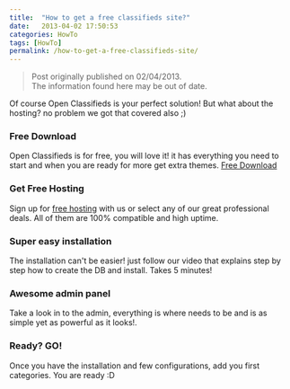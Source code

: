 ```yaml
---
title:  "How to get a free classifieds site?"
date:   2013-04-02 17:50:53
categories: HowTo
tags: [HowTo]
permalink: /how-to-get-a-free-classifieds-site/
---
```

>Post originally published on 02/04/2013.<br>
>The information found here may be out of date.

Of course Open Classifieds is your perfect solution! But what about the hosting? no problem we got that covered also ;) 

### Free Download

Open Classifieds is for free, you will love it! it has everything you need to start and when you are ready for more get extra themes. [Free Download](http://open-classifieds.com/download/free)

### Get Free Hosting

Sign up for [free hosting](http://clashost.com/#api-client-signup) with us or select any of our great professional deals. All of them are 100% compatible and high uptime.

### Super easy installation

The installation can't be easier! just follow our video that explains step by step how to create the DB and install. Takes 5 minutes!

### Awesome admin panel

Take a look in to the admin, everything is where needs to be and is as simple yet as powerful as it looks!.

### Ready? GO!

Once you have the installation and few configurations, add you first categories. You are ready :D
